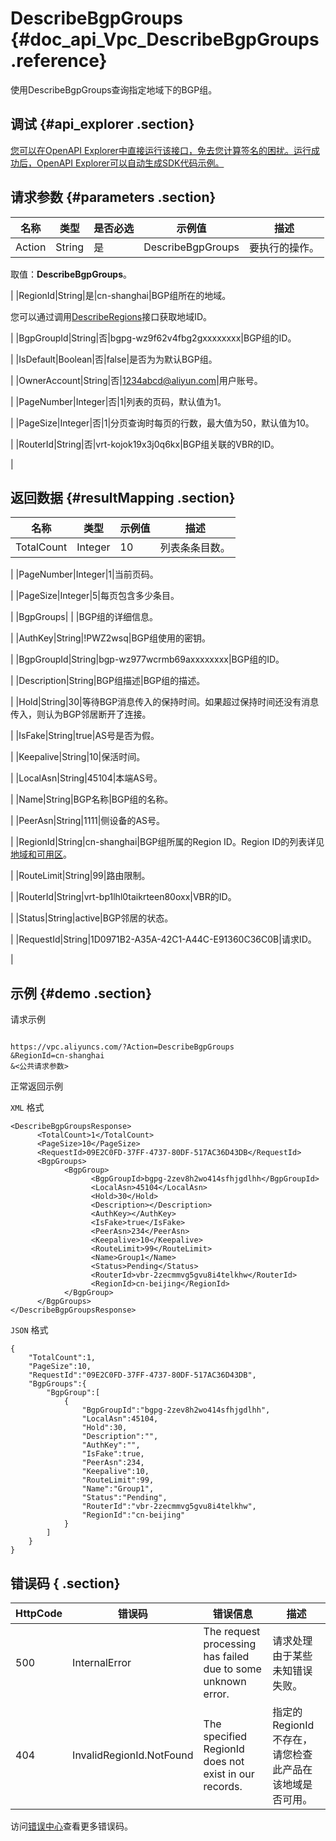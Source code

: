 # DescribeBgpGroups {#doc_api_Vpc_DescribeBgpGroups .reference}

使用DescribeBgpGroups查询指定地域下的BGP组。

## 调试 {#api_explorer .section}

[您可以在OpenAPI Explorer中直接运行该接口，免去您计算签名的困扰。运行成功后，OpenAPI Explorer可以自动生成SDK代码示例。](https://api.aliyun.com/#product=Vpc&api=DescribeBgpGroups&type=RPC&version=2016-04-28)

## 请求参数 {#parameters .section}

|名称|类型|是否必选|示例值|描述|
|--|--|----|---|--|
|Action|String|是|DescribeBgpGroups|要执行的操作。

 取值：**DescribeBgpGroups**。

 |
|RegionId|String|是|cn-shanghai|BGP组所在的地域。

 您可以通过调用[DescribeRegions](~~36063~~)接口获取地域ID。

 |
|BgpGroupId|String|否|bgpg-wz9f62v4fbg2gxxxxxxxx|BGP组的ID。

 |
|IsDefault|Boolean|否|false|是否为为默认BGP组。

 |
|OwnerAccount|String|否|1234abcd@aliyun.com|用户账号。

 |
|PageNumber|Integer|否|1|列表的页码，默认值为1。

 |
|PageSize|Integer|否|1|分页查询时每页的行数，最大值为50，默认值为10。

 |
|RouterId|String|否|vrt-kojok19x3j0q6kx|BGP组关联的VBR的ID。

 |

## 返回数据 {#resultMapping .section}

|名称|类型|示例值|描述|
|--|--|---|--|
|TotalCount|Integer|10|列表条条目数。

 |
|PageNumber|Integer|1|当前页码。

 |
|PageSize|Integer|5|每页包含多少条目。

 |
|BgpGroups| | |BGP组的详细信息。

 |
|AuthKey|String|!PWZ2wsq|BGP组使用的密钥。

 |
|BgpGroupId|String|bgp-wz977wcrmb69axxxxxxxx|BGP组的ID。

 |
|Description|String|BGP组描述|BGP组的描述。

 |
|Hold|String|30|等待BGP消息传入的保持时间。如果超过保持时间还没有消息传入，则认为BGP邻居断开了连接。

 |
|IsFake|String|true|AS号是否为假。

 |
|Keepalive|String|10|保活时间。

 |
|LocalAsn|String|45104|本端AS号。

 |
|Name|String|BGP名称|BGP组的名称。

 |
|PeerAsn|String|1111|侧设备的AS号。

 |
|RegionId|String|cn-shanghai|BGP组所属的Region ID。Region ID的列表详见[地域和可用区](~~40654~~)。

 |
|RouteLimit|String|99|路由限制。

 |
|RouterId|String|vrt-bp1lhl0taikrteen80oxx|VBR的ID。

 |
|Status|String|active|BGP邻居的状态。

 |
|RequestId|String|1D0971B2-A35A-42C1-A44C-E91360C36C0B|请求ID。

 |

## 示例 {#demo .section}

请求示例

``` {#request_demo}

https://vpc.aliyuncs.com/?Action=DescribeBgpGroups
&RegionId=cn-shanghai
&<公共请求参数>

```

正常返回示例

`XML` 格式

``` {#xml_return_success_demo}
<DescribeBgpGroupsResponse>
	  <TotalCount>1</TotalCount>
	  <PageSize>10</PageSize>
	  <RequestId>09E2C0FD-37FF-4737-80DF-517AC36D43DB</RequestId>
	  <BgpGroups>
		    <BgpGroup>
			      <BgpGroupId>bgpg-2zev8h2wo414sfhjgdlhh</BgpGroupId>
			      <LocalAsn>45104</LocalAsn>
			      <Hold>30</Hold>
			      <Description></Description>
			      <AuthKey></AuthKey>
			      <IsFake>true</IsFake>
			      <PeerAsn>234</PeerAsn>
			      <Keepalive>10</Keepalive>
			      <RouteLimit>99</RouteLimit>
			      <Name>Group1</Name>
			      <Status>Pending</Status>
			      <RouterId>vbr-2zecmmvg5gvu8i4telkhw</RouterId>
			      <RegionId>cn-beijing</RegionId>
		    </BgpGroup>
	  </BgpGroups>
</DescribeBgpGroupsResponse>
```

`JSON` 格式

``` {#json_return_success_demo}
{
	"TotalCount":1,
	"PageSize":10,
	"RequestId":"09E2C0FD-37FF-4737-80DF-517AC36D43DB",
	"BgpGroups":{
		"BgpGroup":[
			{
				"BgpGroupId":"bgpg-2zev8h2wo414sfhjgdlhh",
				"LocalAsn":45104,
				"Hold":30,
				"Description":"",
				"AuthKey":"",
				"IsFake":true,
				"PeerAsn":234,
				"Keepalive":10,
				"RouteLimit":99,
				"Name":"Group1",
				"Status":"Pending",
				"RouterId":"vbr-2zecmmvg5gvu8i4telkhw",
				"RegionId":"cn-beijing"
			}
		]
	}
}
```

## 错误码 { .section}

|HttpCode|错误码|错误信息|描述|
|--------|---|----|--|
|500|InternalError|The request processing has failed due to some unknown error.|请求处理由于某些未知错误失败。|
|404|InvalidRegionId.NotFound|The specified RegionId does not exist in our records.|指定的 RegionId 不存在，请您检查此产品在该地域是否可用。|

访问[错误中心](https://error-center.aliyun.com/status/product/Vpc)查看更多错误码。


